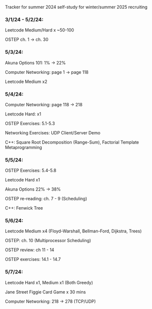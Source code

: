 Tracker for summer 2024 self-study for winter/summer 2025 recruiting

### 3/1/24 - 5/2/24:

Leetcode Medium/Hard x ~50-100

OSTEP ch. 1 → ch. 30

### 5/3/24:

Akuna Options 101: 1% → 22%

Computer Networking: page 1 → page 118

Leetcode Medium x2

### 5/4/24:

Computer Networking: page 118 → 218

Leetcode Hard: x1

OSTEP Exercises: 5.1-5.3

Networking Exercises: UDP Client/Server Demo

C++: Square Root Decomposition (Range-Sum), Factorial Template Metaprogramming 

### 5/5/24:

OSTEP Exercises: 5.4-5.8

Leetcode Hard x1

Akuna Options 22% → 38%

OSTEP re-reading: ch. 7 - 9 (Scheduling)

C++: Fenwick Tree


### 5/6/24:

Leetcode Medium x4 (Floyd-Warshall, Bellman-Ford, Dijkstra, Trees)

OSTEP: ch. 10 (Multiprocessor Scheduling)

OSTEP review: ch 11 - 14

OSTEP exercises: 14.1 - 14.7

### 5/7/24:

Leetcode Hard x1, Medium x1 (Both Greedy)

Jane Street Figgie Card Game x 30 mins

Computer Networking: 218 → 278 (TCP/UDP)